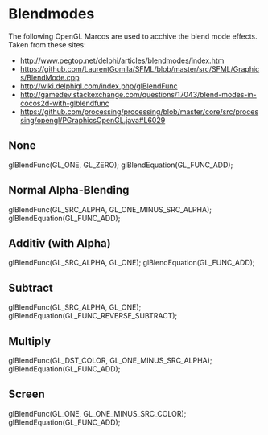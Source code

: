Blendmodes
==========

The following OpenGL Marcos are used to acchive the blend mode effects.
Taken from these sites:
 * http://www.pegtop.net/delphi/articles/blendmodes/index.htm
 * https://github.com/LaurentGomila/SFML/blob/master/src/SFML/Graphics/BlendMode.cpp
 * http://wiki.delphigl.com/index.php/glBlendFunc
 * http://gamedev.stackexchange.com/questions/17043/blend-modes-in-cocos2d-with-glblendfunc
 * https://github.com/processing/processing/blob/master/core/src/processing/opengl/PGraphicsOpenGL.java#L6029


None
----
glBlendFunc(GL_ONE, GL_ZERO);
glBlendEquation(GL_FUNC_ADD);

Normal Alpha-Blending
---------------------
glBlendFunc(GL_SRC_ALPHA, GL_ONE_MINUS_SRC_ALPHA);
glBlendEquation(GL_FUNC_ADD);

Additiv (with Alpha)
--------------------
glBlendFunc(GL_SRC_ALPHA, GL_ONE);
glBlendEquation(GL_FUNC_ADD);

Subtract
--------
glBlendFunc(GL_SRC_ALPHA, GL_ONE);
glBlendEquation(GL_FUNC_REVERSE_SUBTRACT);

Multiply
--------
glBlendFunc(GL_DST_COLOR, GL_ONE_MINUS_SRC_ALPHA);
glBlendEquation(GL_FUNC_ADD);

Screen
------
glBlendFunc(GL_ONE, GL_ONE_MINUS_SRC_COLOR);
glBlendEquation(GL_FUNC_ADD);


